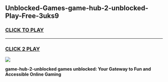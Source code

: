 
## Unblocked-Games-game-hub-2-unblocked-Play-Free-3uks9
<h3>
<a href="https://premium76.site?title=game-hub-2-unblocked&ref=09A">CLICK TO PLAY</a></h3>
<hr>

<h3>
<a href="https://premium76.site?title=game-hub-2-unblocked&ref=09A">CLICK 2 PLAY</a>
  
</h3>

<a href="https://premium76.site?title=game-hub-2-unblocked&ref=09A"><img src="https://clearcache.store/games.png"></a>


**game-hub-2-unblocked games unblocked: Your Gateway to Fun and Accessible Online Gaming**
